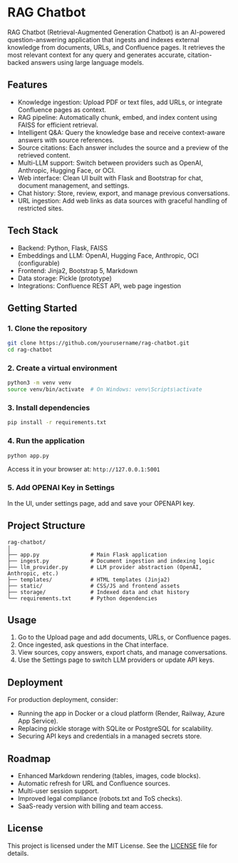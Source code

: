 # RAG Chatbot

RAG Chatbot (Retrieval-Augmented Generation Chatbot) is an AI-powered question-answering application that ingests and indexes external knowledge from documents, URLs, and Confluence pages. It retrieves the most relevant context for any query and generates accurate, citation-backed answers using large language models.

## Features

- Knowledge ingestion: Upload PDF or text files, add URLs, or integrate Confluence pages as context.
- RAG pipeline: Automatically chunk, embed, and index content using FAISS for efficient retrieval.
- Intelligent Q&A: Query the knowledge base and receive context-aware answers with source references.
- Source citations: Each answer includes the source and a preview of the retrieved content.
- Multi-LLM support: Switch between providers such as OpenAI, Anthropic, Hugging Face, or OCI.
- Web interface: Clean UI built with Flask and Bootstrap for chat, document management, and settings.
- Chat history: Store, review, export, and manage previous conversations.
- URL ingestion: Add web links as data sources with graceful handling of restricted sites.

## Tech Stack

- Backend: Python, Flask, FAISS
- Embeddings and LLM: OpenAI, Hugging Face, Anthropic, OCI (configurable)
- Frontend: Jinja2, Bootstrap 5, Markdown
- Data storage: Pickle (prototype)
- Integrations: Confluence REST API, web page ingestion

## Getting Started

### 1. Clone the repository
```bash
git clone https://github.com/yourusername/rag-chatbot.git
cd rag-chatbot
```

### 2. Create a virtual environment
```bash
python3 -m venv venv
source venv/bin/activate  # On Windows: venv\Scripts\activate
```

### 3. Install dependencies
```bash
pip install -r requirements.txt
```

### 4. Run the application
```bash
python app.py
```
Access it in your browser at: `http://127.0.0.1:5001`

### 5. Add OPENAI Key in Settings
In the UI, under settings page, add and save your OPENAPI key.

## Project Structure

```
rag-chatbot/
│
├── app.py                # Main Flask application
├── ingest.py             # Document ingestion and indexing logic
├── llm_provider.py       # LLM provider abstraction (OpenAI, Anthropic, etc.)
├── templates/            # HTML templates (Jinja2)
├── static/               # CSS/JS and frontend assets
├── storage/              # Indexed data and chat history
└── requirements.txt      # Python dependencies
```

## Usage

1. Go to the Upload page and add documents, URLs, or Confluence pages.
2. Once ingested, ask questions in the Chat interface.
3. View sources, copy answers, export chats, and manage conversations.
4. Use the Settings page to switch LLM providers or update API keys.

## Deployment

For production deployment, consider:
- Running the app in Docker or a cloud platform (Render, Railway, Azure App Service).
- Replacing pickle storage with SQLite or PostgreSQL for scalability.
- Securing API keys and credentials in a managed secrets store.

## Roadmap

- Enhanced Markdown rendering (tables, images, code blocks).
- Automatic refresh for URL and Confluence sources.
- Multi-user session support.
- Improved legal compliance (robots.txt and ToS checks).
- SaaS-ready version with billing and team access.

## License

This project is licensed under the MIT License. See the [LICENSE](LICENSE) file for details.
